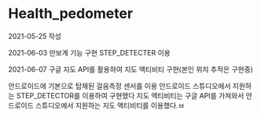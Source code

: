# Health_pedometer
2021-05-25 작성

2021-06-03 만보계 기능 구현 STEP_DETECTER 이용

2021-06-07 구글 지도 API를 활용하여 지도 액티비티 구현(본인 위치 추적은 구현중)

안드로이드에 기본으로 탑재된 걸음측정 센서를 이용
안드로이드 스튜디오에서 지원하는 STEP_DETECTOR를 이용하여 구현했다
지도 엑티비티는 구글 API를 가져와서 안드로이드 스튜디오에서 지원하는 지도 액티비티를 이용했다.ㅂ
